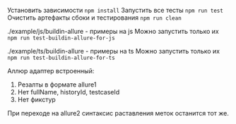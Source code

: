 Установить зависимости `npm install`
Запустить все тесты `npm run test`
Очистить артефакты сбоки и тестирования `npm run clean`

./example/js/buildin-allure - примеры на js
Можно запустить только их `npm run test-buildin-allure-for-js`

./example/ts/buildin-allure - примеры на ts
Можно запустить только их `npm run test-buildin-allure-for-ts`

Аллюр адаптер встроенный:
1) Резалты в формате allure1
2) Нет fullName, historyId, testcaseId
3) Нет фикстур

При переходе на allure2 синтаксис раставления меток останится тот же.
